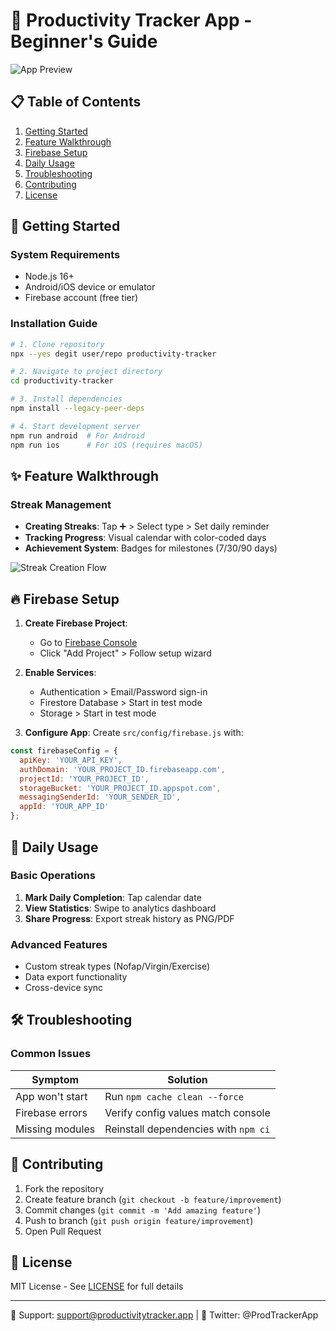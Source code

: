 # 🎯 Productivity Tracker App - Beginner's Guide

![App Preview](https://via.placeholder.com/1200x400?text=Clean+Modern+Interface+with+Progress+Tracking)

## 📋 Table of Contents
1. [Getting Started](#-getting-started)
2. [Feature Walkthrough](#-feature-walkthrough)
3. [Firebase Setup](#-firebase-setup)
4. [Daily Usage](#-daily-usage)
5. [Troubleshooting](#-troubleshooting)
6. [Contributing](#-contributing)
7. [License](#-license)

## 🚀 Getting Started

### System Requirements
- Node.js 16+ 
- Android/iOS device or emulator
- Firebase account (free tier)

### Installation Guide
```bash
# 1. Clone repository
npx --yes degit user/repo productivity-tracker

# 2. Navigate to project directory
cd productivity-tracker

# 3. Install dependencies
npm install --legacy-peer-deps

# 4. Start development server
npm run android  # For Android
npm run ios      # For iOS (requires macOS)
```

## ✨ Feature Walkthrough

### Streak Management
- **Creating Streaks**: Tap ➕ > Select type > Set daily reminder
- **Tracking Progress**: Visual calendar with color-coded days
- **Achievement System**: Badges for milestones (7/30/90 days)

![Streak Creation Flow](https://via.placeholder.com/600x400?text=Step-by-Step+Creation+Process)

## 🔥 Firebase Setup

1. **Create Firebase Project**:
   - Go to [Firebase Console](https://console.firebase.google.com)
   - Click "Add Project" > Follow setup wizard

2. **Enable Services**:
   - Authentication > Email/Password sign-in
   - Firestore Database > Start in test mode
   - Storage > Start in test mode

3. **Configure App**:
   Create `src/config/firebase.js` with:
```javascript
const firebaseConfig = {
  apiKey: 'YOUR_API_KEY',
  authDomain: 'YOUR_PROJECT_ID.firebaseapp.com',
  projectId: 'YOUR_PROJECT_ID',
  storageBucket: 'YOUR_PROJECT_ID.appspot.com',
  messagingSenderId: 'YOUR_SENDER_ID',
  appId: 'YOUR_APP_ID'
};
```

## 📱 Daily Usage

### Basic Operations
1. **Mark Daily Completion**: Tap calendar date
2. **View Statistics**: Swipe to analytics dashboard
3. **Share Progress**: Export streak history as PNG/PDF

### Advanced Features
- Custom streak types (Nofap/Virgin/Exercise)
- Data export functionality
- Cross-device sync

## 🛠 Troubleshooting

### Common Issues
| Symptom | Solution |
|---------|----------|
| App won't start | Run `npm cache clean --force` |
| Firebase errors | Verify config values match console |
| Missing modules | Reinstall dependencies with `npm ci` |

## 🤝 Contributing

1. Fork the repository
2. Create feature branch (`git checkout -b feature/improvement`)
3. Commit changes (`git commit -m 'Add amazing feature'`)
4. Push to branch (`git push origin feature/improvement`)
5. Open Pull Request

## 📜 License
MIT License - See [LICENSE](LICENSE) for full details

---
📧 Support: support@productivitytracker.app | 📱 Twitter: @ProdTrackerApp